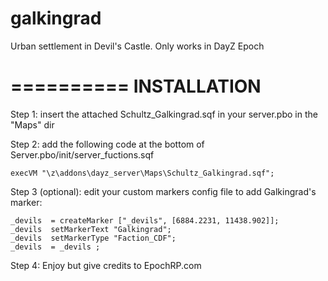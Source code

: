 galkingrad
==========

Urban settlement in Devil's Castle. Only works in DayZ Epoch

==========
INSTALLATION
==========

Step 1: insert the attached Schultz_Galkingrad.sqf in your server.pbo in the "Maps" dir

Step 2: add the following code at the bottom of Server.pbo/init/server_fuctions.sqf

    execVM "\z\addons\dayz_server\Maps\Schultz_Galkingrad.sqf";

Step 3 (optional): edit your custom markers config file to add Galkingrad's marker:

    _devils  = createMarker ["_devils", [6884.2231, 11438.902]];
    _devils  setMarkerText "Galkingrad";
    _devils  setMarkerType "Faction_CDF";
    _devils  = _devils ;
  
Step 4: Enjoy but give credits to EpochRP.com
